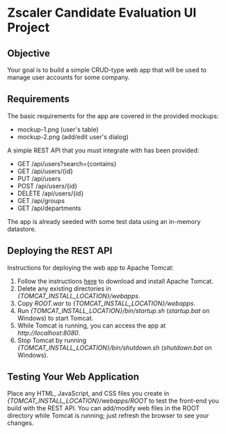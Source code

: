 # Zscaler Candidate Evaluation UI Project

## Objective

Your goal is to build a simple CRUD-type web app that will be used to manage user accounts for some company.

## Requirements

The basic requirements for the app are covered in the provided mockups:

* mockup-1.png (user's table)
* mockup-2.png (add/edit user's dialog)

A simple REST API that you must integrate with has been provided:

* GET /api/users?search={contains}
* GET /api/users/{id}
* PUT /api/users
* POST /api/users/{id}
* DELETE /api/users/{id}
* GET /api/groups
* GET /api/departments

The app is already seeded with some test data using an in-memory datastore.

## Deploying the REST API

Instructions for deploying the web app to Apache Tomcat:

1. Follow the instructions [here](http://tomcat.apache.org/tomcat-7.0-doc/RUNNING.txt) to download and install Apache Tomcat.
2. Delete any existing directories in *{TOMCAT_INSTALL_LOCATION}/webapps*.
3. Copy *ROOT.war* to *{TOMCAT_INSTALL_LOCATION}/webapps*.
4. Run *{TOMCAT_INSTALL_LOCATION}/bin/startup.sh* (*startup.bat* on Windows) to start Tomcat.
5. While Tomcat is running, you can access the app at *http://localhost:8080*.
6. Stop Tomcat by running *{TOMCAT_INSTALL_LOCATION}/bin/shutdown.sh* (*shutdown.bat* on Windows).

## Testing Your Web Application

Place any HTML, JavaScript, and CSS files you create in *{TOMCAT_INSTALL_LOCATION}/webapps/ROOT* to test the front-end you build with the REST API.
You can add/modify web files in the ROOT directory while Tomcat is running; just refresh the browser to see your changes.